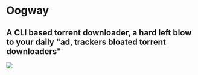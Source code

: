 # Oogway 
## A CLI based torrent downloader, a hard left blow to your daily "ad, trackers bloated torrent downloaders"

<img src="https://user-images.githubusercontent.com/54678051/150984058-21cb9ee4-2737-4a93-9d10-f70ddecce076.png"/>


